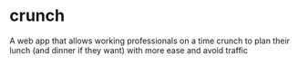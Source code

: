 # crunch
A web app that allows working professionals on a time crunch to plan their lunch (and dinner if they want) with more ease and avoid traffic

